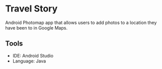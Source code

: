 # Travel Story
Android Photomap app that allows users to add photos to a location they have been to in Google Maps.

  ## Tools ##
- IDE: Android Studio
- Language: Java
